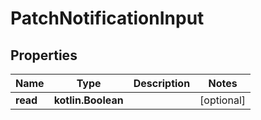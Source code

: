 
# PatchNotificationInput

## Properties
Name | Type | Description | Notes
------------ | ------------- | ------------- | -------------
**read** | **kotlin.Boolean** |  |  [optional]



